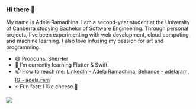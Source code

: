 ### Hi there 👋

My name is Adela Ramadhina. I am a second-year student at the University of Canberra studying Bachelor of Software Engineering. Through personal projects, I've been experimenting with web development, cloud computing, and machine learning. I also love infusing my passion for art and programming. 

- 😄 Pronouns: She/Her
- 🌱 I’m currently learning Flutter & Swift.
- 📫 How to reach me: <a href="https://www.linkedin.com/in/adela-ramadhina-82a285184/">LinkedIn - Adela Ramadhina</a>, <a href="https://www.behance.net/adelaram">Behance - adelaram</a>, <a href="https://www.instagram.com/adela.ram/">IG - adela.ram</a>
- ⚡ Fun fact: I like cheese 🧀

<img src= "https://github-readme-stats.vercel.app/api?username=adelaramadhina&&show_icons=true&title_color=ffffff&icon_color=bb2acf&text_color=daf7dc&bg_color=151515"> </img>
